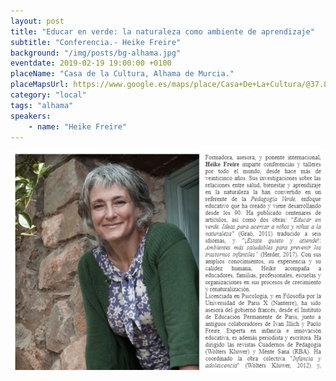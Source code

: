 ```yaml
---
layout: post
title: "Educar en verde: la naturaleza como ambiente de aprendizaje"
subtitle: "Conferencia.- Heike Freire"
background: "/img/posts/bg-alhama.jpg"
eventdate: 2019-02-19 19:00:00 +0100
placeName: "Casa de la Cultura, Alhama de Murcia."
placeMapsUrl: https://www.google.es/maps/place/Casa+De+La+Cultura/@37.8508669,-1.4291304,17z/data=!3m1!4b1!4m5!3m4!1s0xd648e8dac18a665:0x8a353c478ef0cca2!8m2!3d37.8508627!4d-1.4269417
category: "local"
tags: "alhama"
speakers:
    - name: "Heike Freire"
---
```

![cartel](/img/posts/heikefreirepng.png)
